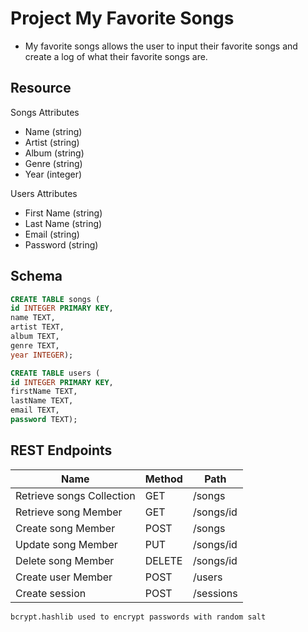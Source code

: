 # Project My Favorite Songs

- My favorite songs allows the user to input their favorite songs and create a log of what their favorite songs are.

## Resource

Songs Attributes

- Name (string)
- Artist (string)
- Album (string)
- Genre (string)
- Year (integer)

Users Attributes

- First Name (string)
- Last Name (string)
- Email (string)
- Password (string)

## Schema

```sql
CREATE TABLE songs (
id INTEGER PRIMARY KEY,
name TEXT,
artist TEXT,
album TEXT,
genre TEXT,
year INTEGER);
```

```sql
CREATE TABLE users (
id INTEGER PRIMARY KEY,
firstName TEXT,
lastName TEXT,
email TEXT,
password TEXT);
```

## REST Endpoints

| Name                      | Method | Path      |
| ------------------------- | ------ | --------- |
| Retrieve songs Collection | GET    | /songs    |
| Retrieve song Member      | GET    | /songs/id |
| Create song Member        | POST   | /songs    |
| Update song Member        | PUT    | /songs/id |
| Delete song Member        | DELETE | /songs/id |
| Create user Member        | POST   | /users    |
| Create session            | POST   | /sessions |

```
bcrypt.hashlib used to encrypt passwords with random salt

```
